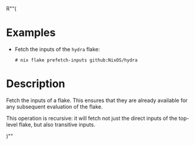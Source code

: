 R""(

# Examples

* Fetch the inputs of the `hydra` flake:

  ```console
  # nix flake prefetch-inputs github:NixOS/hydra
  ```

# Description

Fetch the inputs of a flake. This ensures that they are already available for any subsequent evaluation of the flake.

This operation is recursive: it will fetch not just the direct inputs of the top-level flake, but also transitive inputs.

)""
